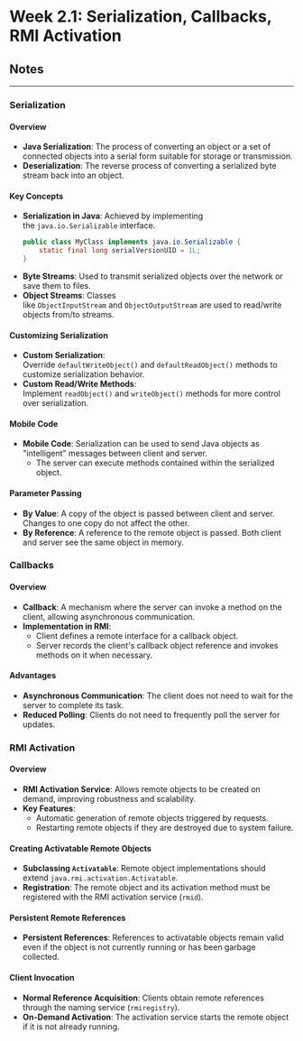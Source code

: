 # Week 2.1: Serialization, Callbacks, RMI Activation

## Notes

---

### Serialization

#### Overview

- **Java Serialization**: The process of converting an object or a set of connected objects into a serial form suitable for storage or transmission.
- **Deserialization**: The reverse process of converting a serialized byte stream back into an object.

#### Key Concepts

- **Serialization in Java**: Achieved by implementing the `java.io.Serializable` interface.
  ```java
  public class MyClass implements java.io.Serializable {
      static final long serialVersionUID = 1L;
  }
  ```
- **Byte Streams**: Used to transmit serialized objects over the network or save them to files.
- **Object Streams**: Classes like `ObjectInputStream` and `ObjectOutputStream` are used to read/write objects from/to streams.

#### Customizing Serialization

- **Custom Serialization**: Override `defaultWriteObject()` and `defaultReadObject()` methods to customize serialization behavior.
- **Custom Read/Write Methods**: Implement `readObject()` and `writeObject()` methods for more control over serialization.

#### Mobile Code

- **Mobile Code**: Serialization can be used to send Java objects as "intelligent" messages between client and server.
  - The server can execute methods contained within the serialized object.

#### Parameter Passing

- **By Value**: A copy of the object is passed between client and server. Changes to one copy do not affect the other.
- **By Reference**: A reference to the remote object is passed. Both client and server see the same object in memory.

### Callbacks

#### Overview

- **Callback**: A mechanism where the server can invoke a method on the client, allowing asynchronous communication.
- **Implementation in RMI**:
  - Client defines a remote interface for a callback object.
  - Server records the client's callback object reference and invokes methods on it when necessary.

#### Advantages

- **Asynchronous Communication**: The client does not need to wait for the server to complete its task.
- **Reduced Polling**: Clients do not need to frequently poll the server for updates.

### RMI Activation

#### Overview

- **RMI Activation Service**: Allows remote objects to be created on demand, improving robustness and scalability.
- **Key Features**:
  - Automatic generation of remote objects triggered by requests.
  - Restarting remote objects if they are destroyed due to system failure.

#### Creating Activatable Remote Objects

- **Subclassing `Activatable`**: Remote object implementations should extend `java.rmi.activation.Activatable`.
- **Registration**: The remote object and its activation method must be registered with the RMI activation service (`rmid`).

#### Persistent Remote References

- **Persistent References**: References to activatable objects remain valid even if the object is not currently running or has been garbage collected.

#### Client Invocation

- **Normal Reference Acquisition**: Clients obtain remote references through the naming service (`rmiregistry`).
- **On-Demand Activation**: The activation service starts the remote object if it is not already running.
